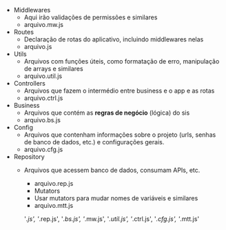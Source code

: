 - Middlewares
    - Aqui irão validações de permissões e similares
    - arquivo.mw.js
- Routes
    - Declaração de rotas do aplicativo, incluindo middlewares nelas
    - arquivo.js
- Utils
    - Arquivos com funções úteis, como formatação de erro, manipulação de arrays e similares
    - arquivo.util.js
- Controllers
    - Arquivos que fazem o intermédio entre business e o app e as rotas
    - arquivo.ctrl.js
- Business
    - Arquivos que contém as **regras de negócio** (lógica) do sis
    - arquivo.bs.js
- Config
    - Arquivos que contenham informações sobre o projeto (urls, senhas de banco de dados, etc.) e configurações gerais.
    - arquivo.cfg.js
- Repository
    - Arquivos que acessem banco de dados, consumam APIs, etc.
        - arquivo.rep.js
        - Mutators
        - Usar mutators para mudar nomes de variáveis e similares
        - arquivo.mtt.js


        '*.js', '*.rep.js', '*.bs.js', '*.mw.js', '*.util.js', '*.ctrl.js', '*.cfg.js', '*.mtt.js'
